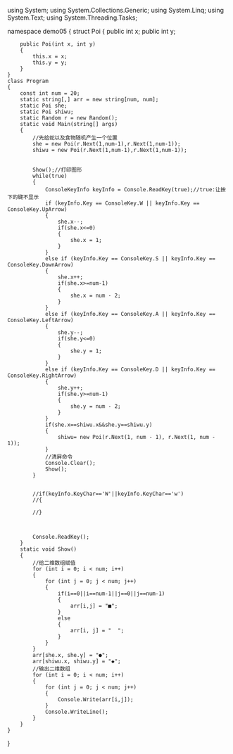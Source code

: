 using System;
using System.Collections.Generic;
using System.Linq;
using System.Text;
using System.Threading.Tasks;

namespace demo05
{
    struct Poi
    {
        public int x;
        public int y;

        public Poi(int x, int y)
        {
            this.x = x;
            this.y = y;
        }
    }
    class Program
    {
        const int num = 20;
        static string[,] arr = new string[num, num];
        static Poi she;
        static Poi shiwu;
        static Random r = new Random();
        static void Main(string[] args)
        {
            //先给蛇以及食物随机产生一个位置
            she = new Poi(r.Next(1,num-1),r.Next(1,num-1));
            shiwu = new Poi(r.Next(1,num-1),r.Next(1,num-1));


            Show();//打印图形
            while(true)
            {
                ConsoleKeyInfo keyInfo = Console.ReadKey(true);//true:让按下的键不显示
                if (keyInfo.Key == ConsoleKey.W || keyInfo.Key == ConsoleKey.UpArrow)
                {
                    she.x--;
                    if(she.x<=0)
                    {
                        she.x = 1;
                    }
                }
                else if (keyInfo.Key == ConsoleKey.S || keyInfo.Key == ConsoleKey.DownArrow)
                {
                    she.x++;
                    if(she.x>=num-1)
                    {
                        she.x = num - 2;
                    }
                }
                else if (keyInfo.Key == ConsoleKey.A || keyInfo.Key == ConsoleKey.LeftArrow)
                {
                    she.y--;
                    if(she.y<=0)
                    {
                        she.y = 1;
                    }
                }
                else if (keyInfo.Key == ConsoleKey.D || keyInfo.Key == ConsoleKey.RightArrow)
                {
                    she.y++;
                    if(she.y>=num-1)
                    {
                        she.y = num - 2;
                    }
                }
                if(she.x==shiwu.x&&she.y==shiwu.y)
                {
                    shiwu= new Poi(r.Next(1, num - 1), r.Next(1, num - 1));
                }
                //清屏命令
                Console.Clear();
                Show();
            }
            

            //if(keyInfo.KeyChar=='W'||keyInfo.KeyChar=='w')
            //{

            //}



            Console.ReadKey();
        }
        static void Show()
        {
            //给二维数组赋值
            for (int i = 0; i < num; i++)
            {
                for (int j = 0; j < num; j++)
                {
                    if(i==0||i==num-1||j==0||j==num-1)
                    {
                        arr[i,j] = "■";
                    }
                    else
                    {
                        arr[i, j] = "  ";
                    }
                }
            }
            arr[she.x, she.y] = "●";
            arr[shiwu.x, shiwu.y] = "◆";
            //输出二维数组
            for (int i = 0; i < num; i++)
            {
                for (int j = 0; j < num; j++)
                {
                    Console.Write(arr[i,j]);
                }
                Console.WriteLine();
            }
        }
    }
}
